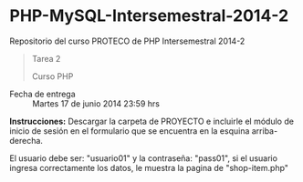 PHP-MySQL-Intersemestral-2014-2
===============================

Repositorio del curso PROTECO de PHP Intersemestral 2014-2


<blockquote>
  <p>Tarea 2</p>
  <footer>Curso PHP</footer>
</blockquote>

<dl>
  <dt>Fecha de entrega</dt>
  <dd>Martes 17 de junio 2014  23:59 hrs</dd>
</dl>

<p><strong>Instrucciones:</strong> Descargar la carpeta de PROYECTO e incluirle el módulo de inicio de sesión en el formulario que se encuentra en la esquina arriba-derecha.</p>
<p>El usuario debe ser: "usuario01" y la contraseña: "pass01", si el usuario ingresa correctamente los datos, le muestra la pagina de "shop-item.php"</p>
  
